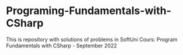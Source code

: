 # Programing-Fundamentals-with-CSharp
This is repository with solutions of problems in SoftUni Cours: Program Fundamentals with CSharp - September 2022

